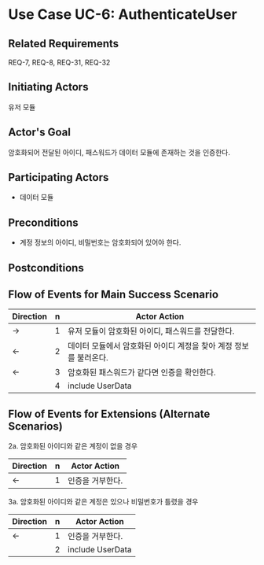 # Use Case UC-6: AuthenticateUser

## **Related Requirements**

REQ-7, REQ-8, REQ-31, REQ-32

## **Initiating Actors**

유저 모듈

## **Actor's Goal**

암호화되어 전달된 아이디, 패스워드가 데이터 모듈에 존재하는 것을 인증한다.

## **Participating Actors**

 - 데이터 모듈

## **Preconditions**

+ 계정 정보의 아이디, 비밀번호는 암호화되어 있어야 한다.

## **Postconditions**

## Flow of Events for Main Success Scenario
| Direction | n    | Actor Action                                                 |
| --------- | ---- | ------------------------------------------------------------ |
| →         | 1    | 유저 모듈이 암호화된 아이디, 패스워드를 전달한다.            |
| ←         | 2    | 데이터 모듈에서 암호화된 아이디 계정을 찾아 계정 정보를 불러온다. |
| ←         | 3    | 암호화된 패스워드가 같다면 인증을 확인한다.                  |
|           | 4    | include UserData                                             |

## Flow of Events for Extensions (Alternate Scenarios)
2a. 암호화된 아이디와 같은 계정이 없을 경우

| Direction | n | Actor Action                                                                                                         |
| --------- | - | -------------------------------------------------------------------------------------------------------------------- |
| ←        | 1 | 인증을 거부한다. |

3a. 암호화된 아이디와 같은 계정은 있으나 비밀번호가 틀렸을 경우

| Direction | n    | Actor Action     |
| --------- | ---- | ---------------- |
| ←         | 1    | 인증을 거부한다. |
|           | 2    | include UserData |

